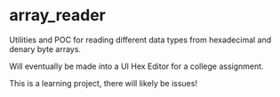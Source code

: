 # array_reader
Utilities and POC for reading different data types from hexadecimal and denary byte arrays.

Will eventually be made into a UI Hex Editor for a college assignment.

This is a learning project, there will likely be issues!
